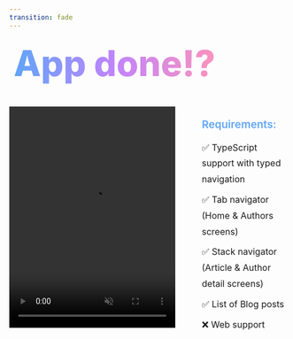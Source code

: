 ```yaml
---
transition: fade
---
```


<div
  v-motion
  :initial="{ x: -80 }"
  :enter="{ x: 0 }"
  :leave="{ x: 1000 }"
  style="font-size: 4rem; font-weight: 800; padding: 0.5rem; display: inline-block; line-height: 1.2;"
>
  <span style="background: linear-gradient(to right, rgb(96, 165, 250), rgb(192, 132, 252), rgb(251, 146, 188)); -webkit-background-clip: text; -webkit-text-fill-color: transparent; background-clip: text;">App done!?</span> 
</div>

<div style="display: flex; align-items: flex-start; justify-content: center; gap: 3rem; margin-top: 2rem;">
  <div style="display: flex; flex-direction: column; align-items: center;">
    <video v-motion :initial="{ opacity: 0, y: 100 }" :enter="{ opacity: 1, y: 0, transition: { delay: 300, duration: 600 } }" src="/assets/app-blog-done.mov" class="rounded-lg shadow-xl" style="width: 300px; height: 400px; object-fit: contain;" autoplay loop muted playsinline></video>
  </div>

  <div style="text-align: left;">
    <p style="font-size: 1.2rem; font-weight: 600; margin-bottom: 1rem; color: #60a5fa;">Requirements:</p>
    <ul style="list-style-type: none; padding-left: 0; font-size: 1rem; line-height: 1.8;">
      <li v-click style="margin-bottom: 0.5rem;">✅ TypeScript support with typed navigation</li>
      <li v-click style="margin-bottom: 0.5rem;">✅ Tab navigator (Home & Authors screens)</li>
      <li v-click style="margin-bottom: 0.5rem;">✅ Stack navigator (Article & Author detail screens)</li>
      <li v-click style="margin-bottom: 0.5rem;">✅ List of Blog posts </li>
      <li v-click style="margin-bottom: 0.5rem;">❌ Web support</li>
    </ul>
  </div>
</div>

<!--
That's it, we've created our app. We've got typescript support, a tab & stack navigator, a list of blog posts and a detail screen for each blog post. Web support - no.
-->
